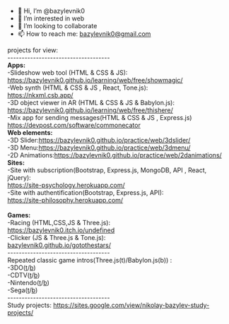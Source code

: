 - 👋 Hi, I’m @bazylevnik0
- 👀 I’m interested in web
- 💞️ I’m looking to collaborate
- 📫 How to reach me: bazylevnik0@gmail.com <br>

projects for view:<br>
------------------------------------<br>
<b>Apps:</b><br>
-Slideshow web tool (HTML & CSS & JS):<br>
<a href="https://bazylevnik0.github.io/learning/web/free/showmagic/">https://bazylevnik0.github.io/learning/web/free/showmagic/</a><br>
-Web synth (HTML & CSS & JS , React, Tone.js):<br>
<a href="https://nkxml.csb.app/">https://nkxml.csb.app/</a><br>
-3D object viewer in AR (HTML & CSS & JS & Babylon.js):<br>
<a href="https://bazylevnik0.github.io/learning/web/free/thishere/">https://bazylevnik0.github.io/learning/web/free/thishere/</a><br>
-Mix app for sending messages(HTML & CSS & JS , Express.js)<br>
<a href="https://devpost.com/software/commonecator">https://devpost.com/software/commonecator</a><br>
<b>Web elements:</b><br>
-3D Slider:<a href="https://bazylevnik0.github.io/practice/web/3dslider/">https://bazylevnik0.github.io/practice/web/3dslider/</a><br>
-3D Menu:<a href="https://bazylevnik0.github.io/practice/web/3dmenu/">https://bazylevnik0.github.io/practice/web/3dmenu/</a><br>
-2D Animations:<a href="https://bazylevnik0.github.io/practice/web/2danimations/">https://bazylevnik0.github.io/practice/web/2danimations/</a><br>
<b>Sites:</b><br>
-Site with subscription(Bootstrap, Express.js, MongoDB,  API , React, jQuery):<br>
<a href="https://site-psychology.herokuapp.com/">https://site-psychology.herokuapp.com/</a><br>
-Site with authentification(Bootstrap, Express.js, API):<br>
<a href="https://site-philosophy.herokuapp.com/">https://site-philosophy.herokuapp.com/</a><br><br>
<b>Games:</b><br>
-Racing (HTML,CSS,JS & Three.js):<br>
<a href="https://bazylevnik0.itch.io/undefined">https://bazylevnik0.itch.io/undefined</a><br>
-Clicker (JS & Three.js & Tone.js):<br>
<a href="https://bazylevnik0.github.io/gotothestars/">bazylevnik0.github.io/gotothestars/</a><br>
------------------------------------<br>
Repeated classic game intros(Three.js(t)/Babylon.js(b)) :<br>
-3DO(<a href="https://bazylevnik0.github.io/practice/game/intros/3do/three/">t</a>/<a href="https://bazylevnik0.github.io/practice/game/intros/3do/babylon/">b</a>)<br>
-CDTV(<a href="https://bazylevnik0.github.io/practice/game/intros/cdtv/three/">t</a>/<a href="https://bazylevnik0.github.io/practice/game/intros/cdtv/babylon/">b</a>)<br>
-Nintendo(<a href="https://bazylevnik0.github.io/practice/game/intros/nintendo/three/">t</a>/<a href="https://bazylevnik0.github.io/practice/game/intros/nintendo/babylon/">b</a>)<br>
-Sega(<a href="https://bazylevnik0.github.io/practice/game/intros/sega/three/">t</a>/<a href="https://bazylevnik0.github.io/practice/game/intros/sega/babylon/">b</a>)<br>
------------------------------------<br>
Study projects: https://sites.google.com/view/nikolay-bazylev-study-projects/<br>
